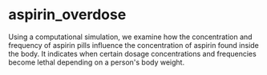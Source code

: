 # aspirin_overdose
Using a computational simulation, we examine how the concentration and frequency of aspirin pills influence the concentration of aspirin found inside the body. It indicates when certain dosage concentrations and frequencies become lethal depending on a person's body weight. 
